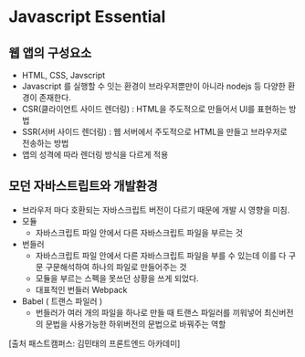 # Javascript Essential

## 웹 앱의 구성요소
 * HTML, CSS, Javscript
 * Javascript 를 실행할 수 잇는 환경이 브라우저뿐만이 아니라 nodejs 등 다양한 환경이 존재한다.
 * CSR(클라이언트 사이드 렌더링) : HTML을 주도적으로 만들어서 UI를 표현하는 방법
 * SSR(서버 사이드 렌더링) : 웹 서버에서 주도적으로 HTML을 만들고 브라우저로 전송하는 방법
 * 앱의 성격에 따라 렌더링 방식을 다르게 적용

## 모던 자바스트립트와 개발환경
  * 브라우저 마다 호환되는 자바스크립트 버전이 다르기 때문에 개발 시 영향을 미침.
  * 모듈
    * 자바스크립트 파일 안에서 다른 자바스크립트 파일을 부르는 것
  * 번들러
    * 자바스크립트 파일 안에서 다른 자바스크립트 파일을 부를 수 있는데 이를 다 구문 구문해석하여 하나의 파일로 만들어주는 것
    * 모듈을 부르는 스펙을 못쓰던 상황을 쓰게 되었다.
    * 대표적인 번들러 Webpack
  * Babel ( 트랜스 파일러 )
    * 번들러가 여러 개의 파일을 하나로 만들 때 트랜스 파일러를 끼워넣어 최신버전의 문법을 사용가능한 하위버전의 문법으로 바꿔주는 역할
  


[출처 패스트캠퍼스: 김민태의 프론트엔드 아카데미]

